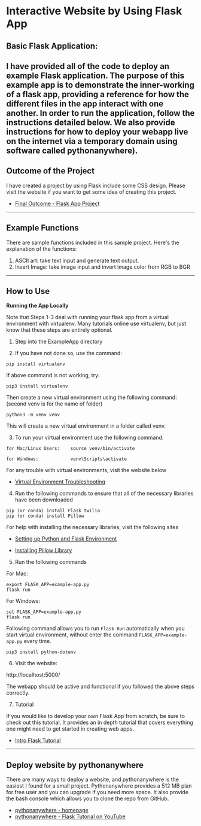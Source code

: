 # Interactive Website by Using Flask App


## Basic Flask Application:

I have provided all of the code to deploy an example Flask application. The purpose of this example app is to demonstrate the inner-working of a flask app, providing a reference for how the different files in the app interact with one another. In order to run the application, follow the instructions detailed below. We also provide
instructions for how to deploy your webapp live on the internet via a temporary
domain using software called pythonanywhere).
---

## Outcome of the Project

I have created a project by using Flask include some CSS design. Please visit the website if you want to get some idea of creating this project.

* [Final Outcome - Flask App Project](http://cct823.pythonanywhere.com/)
---
## Example Functions
There are sample functions included in this sample project. Here's the explanation of the functions: 

1. ASCII art: take text input and generate text output.
2. Invert Image: take image input and invert image color from RGB to BGR
---
## How to Use

**Running the App Locally**

Note that Steps 1-3 deal with running your flask app from a virtual environment with virtualenv. Many tutorials online use virtualenv, but just know that these steps are entirely optional.  

1. Step into the ExampleApp directory

2. If you have not done so, use the command:

```pip install virtualenv``` 

If above command is not working, try:

```pip3 install virtualenv``` 

Then create a new virtual environment using the following command: (second venv is for the name of folder)

```python3 -m venv venv```

This will create a new virtual environment in a folder called venv.


3. To run your virtual environment use the following command:

```
for Mac/Linux Users:    source venv/bin/activate

for Windows:            venv\Scripts\activate 
```

For any trouble with virtual environments, visit the website below

* [Virtual Environment Troubleshooting](https://docs.python-guide.org/dev/virtualenvs/)


4. Run the following commands to ensure that all of the necessary libraries 
   have been downloaded

```
pip (or conda) install Flask twilio
pip (or conda) install Pillow
```

For help with installing the necessary libraries, visit the following sites

* [Setting up Python and Flask Environment](https://www.twilio.com/docs/usage/tutorials/how-to-set-up-your-python-and-flask-development-environment)

* [Installing Pillow Library](https://pillow.readthedocs.io/en/stable/installation.html)

5. Run the following commands 

For Mac:

```
export FLASK_APP=example-app.py
flask run
```

For Windows:

```
set FLASK_APP=example-app.py
flask run
```

Following command allows you to run `Flask Run` automatically when you start virtual environment, without enter the command `FLASK_APP=example-app.py` every time.

```
pip3 install python-dotenv
```

6. Visit the website:

http://localhost:5000/

The webapp should be active and functional if you followed the above steps correctly.

7. Tutorial

If you would like to develop your own Flask App from scratch, be sure to check out this tutorial. 
It provides an in depth tutorial that covers everything one might need to get started in creating
web apps. 

* [Intro Flask Tutorial](https://blog.miguelgrinberg.com/post/the-flask-mega-tutorial-part-i-hello-world)
---
## Deploy website by pythonanywhere

There are many ways to deploy a website, and pythonanywhere is the easiest I found for a small project. Pythonanywhere provides a 512 MB plan for free user and you can upgrade if you need more space. It also provide the bash console which allows you to clone the repo from GitHub. 

* [pythonanywhere - homepage](https://www.pythonanywhere.com/)
* [pythonanywhere - Flask Tutorial on YouTube](https://www.youtube.com/watch?v=M-QRwEEZ9-8)


 



